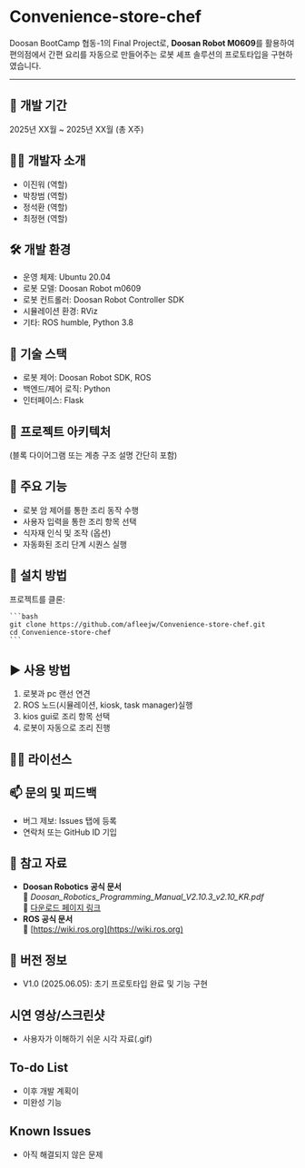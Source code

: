 # Convenience-store-chef

Doosan BootCamp 협동-1의 Final Project로, **Doosan Robot M0609**를 활용하여 편의점에서 간편 요리를 자동으로 만들어주는 로봇 셰프 솔루션의 프로토타입을 구현하였습니다.

---

## 📅 개발 기간
2025년 XX월 ~ 2025년 XX월 (총 X주)

## 👨‍💻 개발자 소개
- 이진워 (역할)
- 박창범 (역할)
- 정석환 (역할)
- 최정현 (역할)

## 🛠 개발 환경
- 운영 체제: Ubuntu 20.04
- 로봇 모델: Doosan Robot m0609
- 로봇 컨트롤러: Doosan Robot Controller SDK
- 시뮬레이션 환경: RViz
- 기타: ROS humble, Python 3.8

## 🔧 기술 스택
- 로봇 제어: Doosan Robot SDK, ROS
- 백엔드/제어 로직: Python
- 인터페이스: Flask

## 🧱 프로젝트 아키텍처
(블록 다이어그램 또는 계층 구조 설명 간단히 포함)

## 🚀 주요 기능
- 로봇 암 제어를 통한 조리 동작 수행
- 사용자 입력을 통한 조리 항목 선택
- 식자재 인식 및 조작 (옵션)
- 자동화된 조리 단계 시퀀스 실행

## 🧩 설치 방법
프로젝트를 클론:

    ```bash
    git clone https://github.com/afleejw/Convenience-store-chef.git
    cd Convenience-store-chef
    ```

## ▶️ 사용 방법
1. 로봇과 pc 랜선 연견
2. ROS 노드(시뮬레이션, kiosk, task manager)실행
4. kios gui로 조리 항목 선택
5. 로봇이 자동으로 조리 진행

## 🧑‍⚖️ 라이선스


## 📫 문의 및 피드백
- 버그 제보: Issues 탭에 등록
- 연락처 또는 GitHub ID 기입

## 📌 참고 자료
- **Doosan Robotics 공식 문서**  
  📄 *Doosan_Robotics_Programming_Manual_V2.10.3_v2.10_KR.pdf*  
  🔗 [다운로드 페이지 링크](https://robotlab.doosanrobotics.com/ko/board/Resources/Manual)
- **ROS 공식 문서**  
  🔗 [https://wiki.ros.org](https://wiki.ros.org)

## 🧾 버전 정보
- V1.0 (2025.06.05): 초기 프로토타입 완료 및 기능 구현

## 시연 영상/스크린샷
- 사용자가 이해하기 쉬운 시각 자료(.gif)

## To-do List
- 이후 개발 계획이
- 미완성 기능

## Known Issues
- 아직 해결되지 않은 문제

